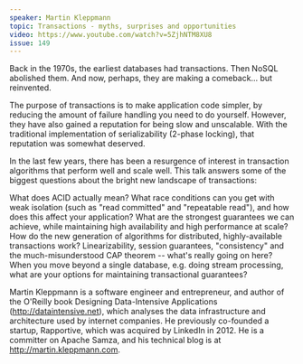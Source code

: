 ```yaml
---
speaker: Martin Kleppmann
topic: Transactions - myths, surprises and opportunities
video: https://www.youtube.com/watch?v=5ZjhNTM8XU8
issue: 149
---
```


Back in the 1970s, the earliest databases had transactions. Then NoSQL abolished them. And now, perhaps, they are making a comeback... but reinvented.

The purpose of transactions is to make application code simpler, by reducing the amount of failure handling you need to do yourself. However, they have also gained a reputation for being slow and unscalable. With the traditional implementation of serializability (2-phase locking), that reputation was somewhat deserved.

In the last few years, there has been a resurgence of interest in transaction algorithms that perform well and scale well. This talk answers some of the biggest questions about the bright new landscape of transactions:

What does ACID actually mean? What race conditions can you get with weak isolation (such as "read committed" and "repeatable read"), and how does this affect your application?
What are the strongest guarantees we can achieve, while maintaining high availability and high performance at scale?
How do the new generation of algorithms for distributed, highly-available transactions work?
Linearizability, session guarantees, "consistency" and the much-misunderstood CAP theorem -- what's really going on here?
When you move beyond a single database, e.g. doing stream processing, what are your options for maintaining transactional guarantees?

Martin Kleppmann is a software engineer and entrepreneur, and author of the O'Reilly book Designing Data-Intensive Applications (http://dataintensive.net), which analyses the data infrastructure and architecture used by internet companies. He previously co-founded a startup, Rapportive, which was acquired by LinkedIn in 2012. He is a committer on Apache Samza, and his technical blog is at http://martin.kleppmann.com.

